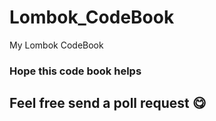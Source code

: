 # Lombok_CodeBook
My Lombok CodeBook
### Hope this code book helps
## Feel free send a poll request 😋
